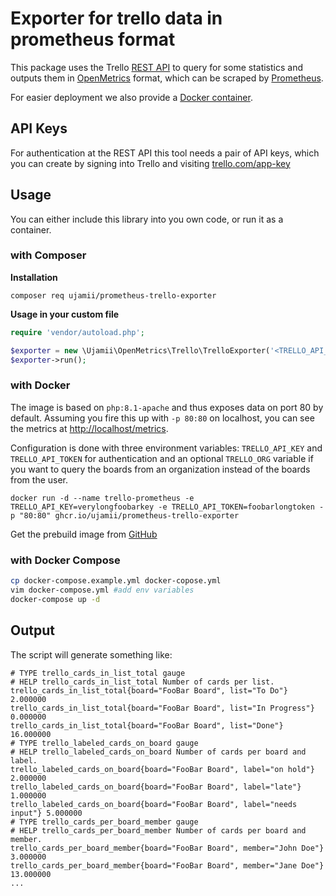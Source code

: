 # Exporter for trello data in prometheus format

This package uses the Trello [REST API](https://developers.trello.com/v1.0/reference) to query for some statistics
and outputs them in [OpenMetrics](https://github.com/OpenObservability/OpenMetrics) format, which can be scraped by
[Prometheus](https://prometheus.io/).

For easier deployment we also provide a [Docker container](#with-docker).

## API Keys
For authentication at the REST API this tool needs a pair of API keys, which you can create by signing into Trello
and visiting [trello.com/app-key](https://trello.com/app-key)

## Usage

You can either include this library into you own code, or run it as a container.

### with Composer
**Installation**

```shell
composer req ujamii/prometheus-trello-exporter
```

**Usage in your custom file**

```php
require 'vendor/autoload.php';

$exporter = new \Ujamii\OpenMetrics\Trello\TrelloExporter('<TRELLO_API_KEY>', '<TRELLO_API_TOKEN>', '<TRELLO_ORG>');
$exporter->run();
```

### with Docker

The image is based on `php:8.1-apache` and thus exposes data on port 80 by default. Assuming you fire this up with
`-p 80:80` on localhost, you can see the metrics at [http://localhost/metrics](http://localhost/metrics).

Configuration is done with three environment variables: `TRELLO_API_KEY` and `TRELLO_API_TOKEN` for authentication and
an optional `TRELLO_ORG` variable if you want to query the boards from an organization instead of the boards from the
user.

```shell
docker run -d --name trello-prometheus -e TRELLO_API_KEY=verylongfoobarkey -e TRELLO_API_TOKEN=foobarlongtoken -p "80:80" ghcr.io/ujamii/prometheus-trello-exporter
```

Get the prebuild image from [GitHub](https://github.com/ujamii/prometheus-trello-exporter/pkgs/container/prometheus-trello-exporter)

### with Docker Compose

```bash
cp docker-compose.example.yml docker-copose.yml
vim docker-compose.yml #add env variables
docker-compose up -d
```

## Output

The script will generate something like:

```
# TYPE trello_cards_in_list_total gauge
# HELP trello_cards_in_list_total Number of cards per list.
trello_cards_in_list_total{board="FooBar Board", list="To Do"} 2.000000
trello_cards_in_list_total{board="FooBar Board", list="In Progress"} 0.000000
trello_cards_in_list_total{board="FooBar Board", list="Done"} 16.000000
# TYPE trello_labeled_cards_on_board gauge
# HELP trello_labeled_cards_on_board Number of cards per board and label.
trello_labeled_cards_on_board{board="FooBar Board", label="on hold"} 2.000000
trello_labeled_cards_on_board{board="FooBar Board", label="late"} 1.000000
trello_labeled_cards_on_board{board="FooBar Board", label="needs input"} 5.000000
# TYPE trello_cards_per_board_member gauge
# HELP trello_cards_per_board_member Number of cards per board and member.
trello_cards_per_board_member{board="FooBar Board", member="John Doe"} 3.000000
trello_cards_per_board_member{board="FooBar Board", member="Jane Doe"} 13.000000
...
```
